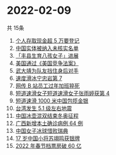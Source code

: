 # 2022-02-09
  共 15条

  <!-- BEGIN -->
  <!-- 最后更新时间:Wed Feb 09 2022 04:13:44 GMT+0000 (Coordinated Universal Time) -->
  1. [个人存取现金超 5 万要登记](https://www.zhihu.com/search?q=个人存取)
1. [中国实体被纳入未核实名单](https://www.zhihu.com/search?q=美商务部)
1. [「丰县生育八孩女子」进展](https://www.zhihu.com/search?q=丰县)
1. [美国通过《美国竞争法案》](https://www.zhihu.com/search?q=美国竞争法案)
1. [武大靖为队友挡住身后对手](https://www.zhihu.com/search?q=武大靖)
1. [速度滑冰宁忠岩第 7](https://www.zhihu.com/search?q=速度滑冰)
1. [网传 B 站员工过年加班猝死](https://www.zhihu.com/search?q=B站员工过年加班猝死)
1. [短道速滑女子短道速滑女子张雨婷获第 4](https://www.zhihu.com/search?q=短道速滑女子500米)
1. [短道速滑 1000 米中国包揽金银](https://www.zhihu.com/search?q=短道速滑男子)
1. [台湾发生 5.1 级左右地震](https://www.zhihu.com/search?q=台湾地震)
1. [中国冰壶混双结束冬奥征程](https://www.zhihu.com/search?q=冰壶)
1. [广西新增本土确诊病例 64 例](https://www.zhihu.com/search?q=广西疫情)
1. [中国女子冰球惜败瑞典](https://www.zhihu.com/search?q=冰球)
1. [17 岁中国小将苏翊鸣获银牌](https://www.zhihu.com/search?q=苏翊鸣)
1. [2022 年春节档票房破 60 亿](https://www.zhihu.com/search?q=春节档票房)
  <!-- END -->
  